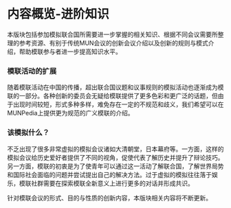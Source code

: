 # 内容概览-进阶知识
本版块包括参加模拟联合国所需要进一步掌握的相关知识、根据不同会议需要所整理的参考资源、有别于传统MUN会议的创新会议介绍以及创新的规则与模式介绍，帮助模联参与者进一步提高知识水平。

### 模联活动的扩展

随着模联活动在中国的传播，超出联合国议题和议事规则的模拟活动也逐渐成为模联的一部分。各种创新的委员会无疑给模联提供了更多色彩和更广泛的话题，但由于出现时间较短，形式多种多样，难免存在一定的不规范和歧义，我们希望可以在MUNPedia上提供更为规范的广义模联的介绍。

### 该模拟什么？ 

不乏出现了很多非常虚拟的模拟会议诸如大清朝堂，日本幕府等。一方面，这样的模拟会议给历史爱好者提供了不同的视角，促使代表了解历史并提升了辩论技巧。另一方面，模联的初衷是为了使青年可以通过这一活动了解联合国，了解世界局势和国际社会面临的问题并尝试提出自己的解决方法。过于虚拟的模拟往往落于娱乐，模联社群需要在探索模联全新意义上进行更多的对话并形成共识。

针对模联会议的形式、目的与性质的创新内容，本版块相关内容将不断更新。

